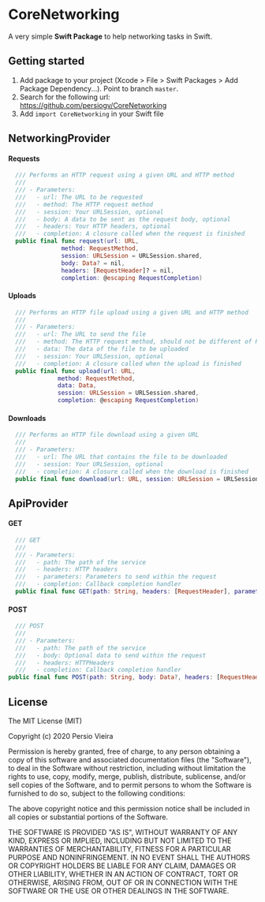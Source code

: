 # CoreNetworking

A very simple **Swift Package** to help networking tasks in Swift.

## Getting started

1. Add package to your project (Xcode > File > Swift Packages > Add Package Dependency...). Point to branch `master`.
2. Search for the following url: https://github.com/persiogv/CoreNetworking
3. Add `import CoreNetworking` in your Swift file

## NetworkingProvider

#### Requests

```swift
  /// Performs an HTTP request using a given URL and HTTP method
  ///
  /// - Parameters:
  ///   - url: The URL to be requested
  ///   - method: The HTTP request method
  ///   - session: Your URLSession, optional
  ///   - body: A data to be sent as the request body, optional
  ///   - headers: Your HTTP headers, optional
  ///   - completion: A closure called when the request is finished
  public final func request(url: URL,
               method: RequestMethod,
               session: URLSession = URLSession.shared,
               body: Data? = nil,
               headers: [RequestHeader]? = nil,
               completion: @escaping RequestCompletion)
```

#### Uploads

```swift
  /// Performs an HTTP file upload using a given URL and HTTP method
  ///
  /// - Parameters:
  ///   - url: The URL to send the file
  ///   - method: The HTTP request method, should not be different of POST or PUT
  ///   - data: The data of the file to be uploaded
  ///   - session: Your URLSession, optional
  ///   - completion: A closure called when the upload is finished
  public final func upload(url: URL,
              method: RequestMethod,
              data: Data,
              session: URLSession = URLSession.shared,
              completion: @escaping RequestCompletion)
```

#### Downloads

```swift
  /// Performs an HTTP file download using a given URL
  ///
  /// - Parameters:
  ///   - url: The URL that contains the file to be downloaded
  ///   - session: Your URLSession, optional
  ///   - completion: A closure called when the download is finished
  public final func download(url: URL, session: URLSession = URLSession.shared, completion: @escaping RequestCompletion)
```

## ApiProvider

#### GET

```swift
  /// GET
  ///
  /// - Parameters:
  ///   - path: The path of the service
  ///   - headers: HTTP headers
  ///   - parameters: Parameters to send within the request
  ///   - completion: Callback completion handler
  public final func GET(path: String, headers: [RequestHeader], parameters: [RequestParameter], completion: @escaping RequestCompletion)
```

#### POST

```swift
  /// POST
  ///
  /// - Parameters:
  ///   - path: The path of the service
  ///   - body: Optional data to send within the request
  ///   - headers: HTTPHeaders
  ///   - completion: Callback completion handler
public final func POST(path: String, body: Data?, headers: [RequestHeader], completion: @escaping RequestCompletion)
```

## License

The MIT License (MIT)

Copyright (c) 2020 Persio Vieira

Permission is hereby granted, free of charge, to any person obtaining a copy of
this software and associated documentation files (the "Software"), to deal in
the Software without restriction, including without limitation the rights to
use, copy, modify, merge, publish, distribute, sublicense, and/or sell copies of
the Software, and to permit persons to whom the Software is furnished to do so,
subject to the following conditions:

The above copyright notice and this permission notice shall be included in all
copies or substantial portions of the Software.

THE SOFTWARE IS PROVIDED "AS IS", WITHOUT WARRANTY OF ANY KIND, EXPRESS OR
IMPLIED, INCLUDING BUT NOT LIMITED TO THE WARRANTIES OF MERCHANTABILITY, FITNESS
FOR A PARTICULAR PURPOSE AND NONINFRINGEMENT. IN NO EVENT SHALL THE AUTHORS OR
COPYRIGHT HOLDERS BE LIABLE FOR ANY CLAIM, DAMAGES OR OTHER LIABILITY, WHETHER
IN AN ACTION OF CONTRACT, TORT OR OTHERWISE, ARISING FROM, OUT OF OR IN
CONNECTION WITH THE SOFTWARE OR THE USE OR OTHER DEALINGS IN THE SOFTWARE.
